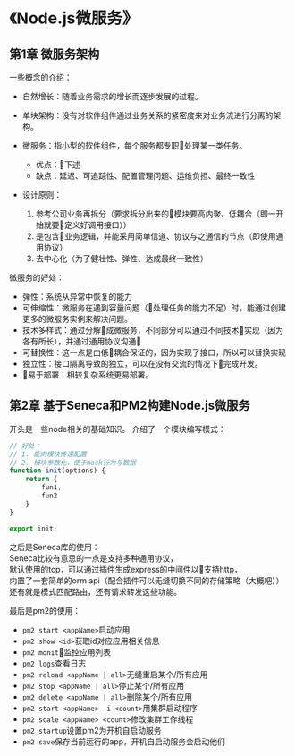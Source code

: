 # 《Node.js微服务》
## 第1章 微服务架构
一些概念的介绍：
* 自然增长：随着业务需求的增长而逐步发展的过程。
* 单块架构：没有对软件组件通过业务关系的紧密度来对业务流进行分离的架构。
* 微服务：指小型的软件组件，每个服务都专职处理某一类任务。
    * 优点：下述
    * 缺点：延迟、可追踪性、配置管理问题、运维负担、最终一致性

* 设计原则：
    1. 参考公司业务再拆分（要求拆分出来的模块要高内聚、低耦合（即一开始就要定义好调用接口））
    2. 是包含业务逻辑，并能采用简单信道、协议与之通信的节点（即使用通用协议）
    3. 去中心化（为了健壮性、弹性、达成最终一致性）

微服务的好处：
* 弹性：系统从异常中恢复的能力
* 可伸缩性：微服务在遇到容量问题（处理任务的能力不足）时，能通过创建更多的微服务实例来解决问题。
* 技术多样式：通过分解成微服务，不同部分可以通过不同技术实现（因为各有所长），并通过通用协议沟通
* 可替换性：这一点是由低耦合保证的，因为实现了接口，所以可以替换实现
* 独立性：接口隔离导致的独立，可以在没有交流的情况下完成开发。
* 易于部署：相较复杂系统更易部署。

## 第2章 基于Seneca和PM2构建Node.js微服务
开头是一些node相关的基础知识。
介绍了一个模块编写模式：
```javascript
// 好处：
// 1. 能向模块传递配置
// 2. 模块参数化，便于mock行为与数据
function init(options) {
    return {
        fun1,
        fun2
    }
}

export init;
```

之后是Seneca库的使用：<br>
Seneca比较有意思的一点是支持多种通用协议，<br>
默认使用的tcp，可以通过插件生成express的中间件以支持http，<br>
内置了一套简单的orm api（配合插件可以无缝切换不同的存储策略（大概吧））<br>
还有就是模式匹配路由，还有请求转发这些功能。

最后是pm2的使用：
* ```pm2 start <appName>```启动应用
* ```pm2 show <id>```获取id对应应用相关信息
* ```pm2 monit```监控应用列表
* ```pm2 logs```查看日志
* ```pm2 reload <appName | all>```无缝重启某个/所有应用
* ```pm2 stop <appName | all>```停止某个/所有应用
* ```pm2 delete <appName | all>```删除某个/所有应用
* ```pm2 start <appName> -i <count>```用集群启动程序
* ```pm2 scale <appName> <count>```修改集群工作线程
* ```pm2 startup```设置pm2为开机自启动服务
* ```pm2 save```保存当前运行的app，开机自启动服务会启动他们